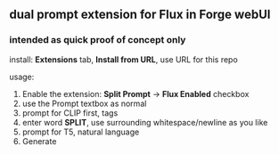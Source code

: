 ## dual prompt extension for Flux in Forge webUI ##
### intended as quick proof of concept only ###

install:
**Extensions** tab, **Install from URL**, use URL for this repo

usage:
1. Enable the extension: **Split Prompt** -> **Flux Enabled** checkbox
2. use the Prompt textbox as normal
3. prompt for CLIP first, tags
4. enter word **SPLIT**, use surrounding whitespace/newline as you like
5. prompt for T5, natural language
6. Generate

